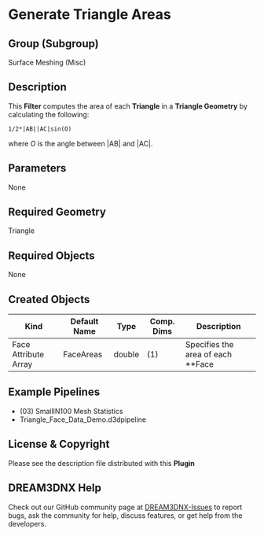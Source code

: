 # Generate Triangle Areas


## Group (Subgroup) ##

Surface Meshing (Misc)

## Description ##

This **Filter** computes the area of each **Triangle** in a **Triangle Geometry** by calculating the following: 
    
    1/2*|AB||AC|sin(O)

where *O* is the angle between |AB| and |AC|.

## Parameters ##

None

## Required Geometry ##

Triangle

## Required Objects ##

None

## Created Objects ##

| Kind                      | Default Name | Type     | Comp. Dims | Description                                 |
|---------------------------|--------------|----------|------------|---------------------------------------------|
| Face Attribute Array | FaceAreas | double | (1) | Specifies the area of each **Face |


## Example Pipelines ##

+ (03) SmallIN100 Mesh Statistics
+ Triangle_Face_Data_Demo.d3dpipeline

## License & Copyright ##

Please see the description file distributed with this **Plugin**

## DREAM3DNX Help

Check out our GitHub community page at [DREAM3DNX-Issues](https://github.com/BlueQuartzSoftware/DREAM3DNX-Issues) to report bugs, ask the community for help, discuss features, or get help from the developers.



